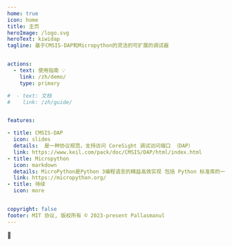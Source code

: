 ```yaml
---
home: true
icon: home
title: 主页
heroImage: /logo.svg
heroText: kiwidap
tagline: 基于CMSIS-DAP和Micropython的灵活的可扩展的调试器


actions:
  - text: 使用指南 💡
    link: /zh/demo/
    type: primary

#  - text: 文档
#    link: /zh/guide/


features:

- title: CMSIS-DAP
  icon: slides 
  details:  是一种协议规范，支持访问 CoreSight 调试访问端口 （DAP）
  link: https://www.keil.com/pack/doc/CMSIS/DAP/html/index.html
- title: Micropython
  icon: markdown
  details: MicroPython是Python 3编程语言的精益高效实现 包括 Python 标准库的一小部分，并且 经过优化，可在微控制器和受限环境中运行。
  link: https://micropython.org/
- title: 待续 
  icon: more


copyright: false
footer: MIT 协议, 版权所有 © 2023-present Pallasmanul
---
```





:jack_o_lantern:



